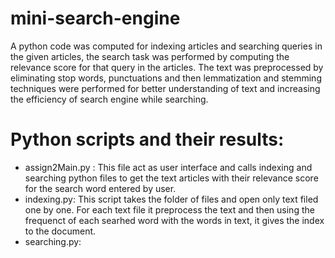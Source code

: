 # mini-search-engine
A python code was computed for indexing articles and searching queries in the given articles, the search task was performed by computing the relevance score for that query in the articles. 
The text was preprocessed by eliminating stop words, punctuations and then lemmatization and stemming techniques were performed for better understanding of text and increasing the efficiency of search engine while searching.


# Python scripts and their results:

- assign2Main.py : This file act as user interface and calls indexing and searching python files to get the text articles with their relevance score for the search word entered by user.
- indexing.py: This script takes the folder of files and open only text filed one by one. For each text file it preprocess the text and then using the frequenct of each searhed word with the words in text, it gives the index to the document.  
- searching.py:

